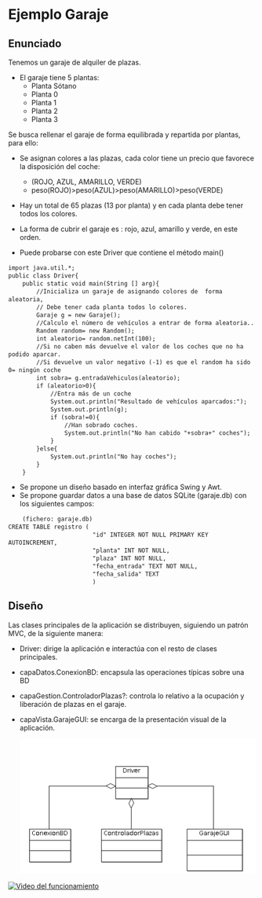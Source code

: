 # Ejemplo Garaje

## Enunciado

Tenemos un garaje de alquiler de plazas.

 * El garaje tiene 5 plantas:
   * Planta Sótano
   * Planta 0
   * Planta 1
   * Planta 2
   * Planta 3

Se busca rellenar el garaje de forma equilibrada y repartida por plantas, para ello:

  * Se asignan colores a las plazas, cada color tiene un precio que favorece la disposición del coche:
    * (ROJO, AZUL, AMARILLO, VERDE)
    * peso(ROJO)>peso(AZUL)>peso(AMARILLO)>peso(VERDE)

 * Hay un total de 65 plazas (13 por planta) y en cada planta debe tener todos los colores.
 * La forma de cubrir el garaje es : rojo, azul, amarillo y verde, en este orden.

 * Puede probarse con este Driver que contiene el método main()

```
import java.util.*;
public class Driver{
    public static void main(String [] arg){
        //Inicializa un garaje de asignando colores de  forma aleatoria,
        // Debe tener cada planta todos lo colores.
        Garaje g = new Garaje();
        //Calculo el número de vehículos a entrar de forma aleatoria..
        Random random= new Random();
        int aleatorio= random.netInt(100);
        //Si no caben más devuelve el valor de los coches que no ha podido aparcar.
        //Si devuelve un valor negativo (-1) es que el random ha sido 0= ningún coche
        int sobra= g.entradaVehiculos(aleatorio);
        if (aleatorio>0){
            //Entra más de un coche
            System.out.println("Resultado de vehículos aparcados:");
            System.out.println(g);
            if (sobra!=0){
                //Han sobrado coches.
                System.out.println("No han cabido "+sobra+" coches");
            }
        }else{
            System.out.println("No hay coches");
        }
    }
```
 * Se propone un diseño basado en interfaz gráfica Swing y Awt.
 * Se propone guardar datos a una base de datos SQLite (garaje.db) con los siguientes campos:

```
	(fichero: garaje.db)
CREATE TABLE registro (
					 	"id" INTEGER NOT NULL PRIMARY KEY AUTOINCREMENT,
					 	"planta" INT NOT NULL,
						"plaza" INT NOT NULL,
						"fecha_entrada" TEXT NOT NULL,
						"fecha_salida" TEXT
						)
```

## Diseño

Las clases principales de la aplicación se distribuyen, siguiendo un patrón MVC, de la siguiente manera:

  * Driver: dirige la aplicación e interactúa con el resto de clases principales.
  * capaDatos.ConexionBD: encapsula las operaciones típicas sobre una BD
  * capaGestion.ControladorPlazas?: controla lo relativo a la ocupación y liberación de plazas en el garaje.
  * capaVista.GarajeGUI: se encarga de la presentación visual de la aplicación.

	![Imagen Clases Diseño](diagrama_clases.png?raw=True)

[![Video del funcionamiento](https://img.youtube.com/vi/pItPfo5XpUE/0.jpg)](https://www.youtube.com/watch?v=pItPfo5XpUE)